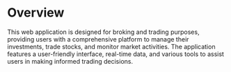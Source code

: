 <h1>Overview</h1>
<p>
This web application is designed for broking and trading purposes, providing users with a comprehensive platform to manage their investments, trade stocks, and monitor market activities. The application features a user-friendly interface, real-time data, and various tools to assist users in making informed trading decisions.</p>
